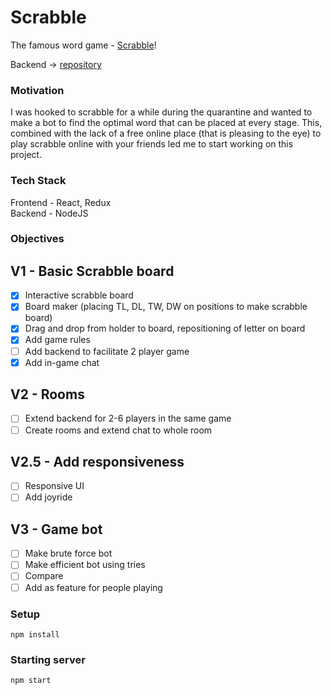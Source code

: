 # Scrabble 
The famous word game - [Scrabble](https://en.wikipedia.org/wiki/Scrabble)!

Backend -> [repository](https://github.com/hrishikeshshekhar/scrabble-backend)

### Motivation
I was hooked to scrabble for a while during the quarantine and wanted to make a bot to find the optimal word that can be placed at every stage. 
This, combined with the lack of a free online place (that is pleasing to the eye) to play scrabble online with your friends led me to start working on this project.

### Tech Stack
Frontend - React, Redux      
Backend - NodeJS

### Objectives

## V1 - Basic Scrabble board
 - [X] Interactive scrabble board
 - [X] Board maker (placing TL, DL, TW, DW on positions to make scrabble board)
 - [X] Drag and drop from holder to board, repositioning of letter on board
 - [X] Add game rules
 - [ ] Add backend to facilitate 2 player game
 - [X] Add in-game chat

## V2 - Rooms
- [ ] Extend backend for 2-6 players in the same game
- [ ] Create rooms and extend chat to whole room

## V2.5 - Add responsiveness
- [ ] Responsive UI
- [ ] Add joyride

## V3 - Game bot
- [ ] Make brute force bot
- [ ] Make efficient bot using tries
- [ ] Compare
- [ ] Add as feature for people playing

### Setup 
```
npm install
```

### Starting server
```
npm start
```
